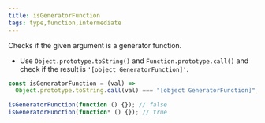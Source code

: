 ```yaml
---
title: isGeneratorFunction
tags: type,function,intermediate
---
```


Checks if the given argument is a generator function.

- Use `Object.prototype.toString()` and `Function.prototype.call()` and check if the result is `'[object GeneratorFunction]'`.

```js
const isGeneratorFunction = (val) =>
  Object.prototype.toString.call(val) === "[object GeneratorFunction]";
```

```js
isGeneratorFunction(function () {}); // false
isGeneratorFunction(function* () {}); // true
```
